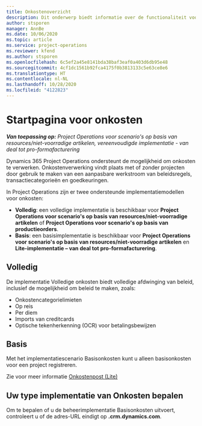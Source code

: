 ```yaml
---
title: Onkostenoverzicht
description: Dit onderwerp biedt informatie over de functionaliteit voor onkosten in Project Operations.
author: stsporen
manager: AnnBe
ms.date: 10/06/2020
ms.topic: article
ms.service: project-operations
ms.reviewer: kfend
ms.author: stsporen
ms.openlocfilehash: 6c5ef2a45e8141bda38baf3eaf0a403d6db95e48
ms.sourcegitcommit: 4cf1dc1561b92fca4175f0b3813133c5e63ce8e6
ms.translationtype: HT
ms.contentlocale: nl-NL
ms.lasthandoff: 10/28/2020
ms.locfileid: "4122823"
---
```

# <a name="expense-home-page"></a>Startpagina voor onkosten

_**Van toepassing op:** Project Operations voor scenario's op basis van resources/niet-voorradige artikelen, vereenvoudigde implementatie - van deal tot pro-formafacturering_


Dynamics 365 Project Operations ondersteunt de mogelijkheid om onkosten te verwerken. Onkostenverwerking vindt plaats met of zonder projecten door gebruik te maken van een aanpasbare werkstroom van beleidsregels, transactiecategorieën en goedkeuringen.

In Project Operations zijn er twee ondersteunde implementatiemodellen voor onkosten: 

- **Volledig**: een volledige implementatie is beschikbaar voor **Project Operations voor scenario's op basis van resources/niet-voorradige artikelen** of **Project Operations voor scenario's op basis van productieorders**.
- **Basis**: een basisimplementatie is beschikbaar voor **Project Operations voor scenario's op basis van resources/niet-voorradige artikelen** en **Lite-implementatie – van deal tot pro-formafacturering**.

## <a name="full"></a>Volledig 
De implementatie Volledige onkosten biedt volledige afdwinging van beleid, inclusief de mogelijkheid om beleid te maken, zoals:

  - Onkostencategorielimieten
  - Op reis
  - Per diem
  - Imports van creditcards
  - Optische tekenherkenning (OCR) voor betalingsbewijzen

## <a name="basic"></a>Basis 
Met het implementatiescenario Basisonkosten kunt u alleen basisonkosten voor een project registreren. 

Zie voor meer informatie [Onkostenpost (Lite)](basic-expense.md)

## <a name="determine-your-expense-deployment"></a>Uw type implementatie van Onkosten bepalen
Om te bepalen of u de beheerimplementatie Basisonkosten uitvoert, controleert u of de adres-URL eindigt op **.crm.dynamics.com**. 
